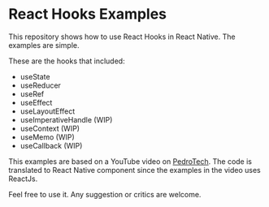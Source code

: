 # React Hooks Examples

This repository shows how to use React Hooks in React Native. The examples are simple.

These are the hooks that included:

- useState
- useReducer
- useRef
- useEffect
- useLayoutEffect
- useImperativeHandle (WIP)
- useContext (WIP)
- useMemo (WIP)
- useCallback (WIP)

This examples are based on a YouTube video on [PedroTech](https://www.youtube.com/watch?v=LlvBzyy-558). The code is translated to React Native component since the examples in the video uses ReactJs.

Feel free to use it. Any suggestion or critics are welcome.
